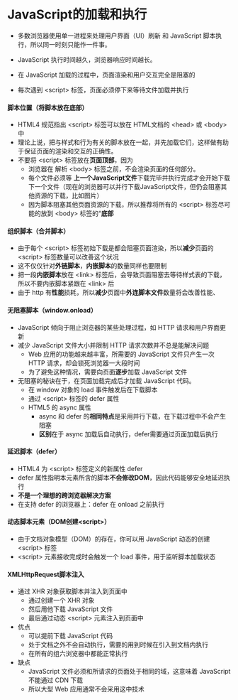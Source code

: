 # JavaScript的加载和执行

- 多数浏览器使用单一进程来处理用户界面（UI）刷新 和  JavaScript 脚本执行，所以同一时刻只能作一件事。
- JavaScript 执行时间越久，浏览器响应时间越长。
- 在 JavaScript 加载的过程中，页面渲染和用户交互完全是阻塞的

- 每次遇到  \<script> 标签，页面必须停下来等待文件加载并执行



#### 脚本位置（将脚本放在底部）

- HTML4 规范指出 \<script> 标签可以放在 HTML文档的 \<head> 或 \<body> 中
- 理论上说，把与样式和行为有关的脚本放在一起，并先加载它们，这样做有助于保证页面的渲染和交互的正确性。
- 不要将 \<script> 标签放在**页面顶部**，因为
  - 浏览器在 解析 \<body> 标签之前，不会渲染页面的任何部分。
  - 每个文件必须等 **上一个JavaScript文件**下载完毕并执行完成才会开始下载下一个文件（现在的浏览器可以并行下载JavaScript文件，但仍会阻塞其他资源的下载，比如图片）
  - 因为脚本阻塞其他页面资源的下载，所以推荐将所有的 \<script> 标签尽可能的放到 \<body> 标签的“**底部**



#### 组织脚本（合并脚本）

- 由于每个 \<script> 标签初始下载是都会阻塞页面渲染，所以**减少**页面的 \<script> 标签数量可以改善这个状况
- 这不仅仅针对**外链脚本**，**内嵌脚本**的数量同样也要限制
- 把一段**内嵌脚本**放在 \<link> 标签后，会导致页面阻塞去等待样式表的下载，所以不要内嵌脚本紧跟在 \<link> 后
- 由于 http 有**性能**损耗，所以**减少**页面中**外连脚本文件**数量将会改善性能、



#### 无阻塞脚本（window.onload）

- JavaScript 倾向于阻止浏览器的某些处理过程，如 HTTP 请求和用户界面更新
- 减少 JavaScript 文件大小并限制 HTTP 请求次数并不总是能解决问题
  - Web 应用的功能越来越丰富，所需要的 JavaScript 文件只产生一次 HTTP 请求，却会锁死浏览器一大段时间
  - 为了避免这种情况，需要向页面**逐步**加载 JavaScript 文件
- 无阻塞的秘诀在于，在页面加载完成后才加载 JavaScript 代码。
  - 在 window 对象的 load 事件触发后在下载脚本
  - 通过 \<script> 标签的 defer 属性
  - HTML5 的 async 属性
    - async 和 defer 的**相同特点**是采用并行下载，在下载过程中不会产生阻塞
    - **区别**在于 async 加载后自动执行，defer需要通过页面加载后执行



#### 延迟脚本（defer）

- HTML4 为 \<script> 标签定义的新属性 defer
- defer 属性指明本元素所含的脚本**不会修改DOM**，因此代码能够安全地延迟执行
- **不是一个理想的跨浏览器解决方案**
- 在支持 defer 的浏览器上：defer 在 onload 之前执行



#### 动态脚本元素（DOM创建\<script>）

- 由于文档对象模型（DOM）的存在，你可以用 JavaScript 动态的创建 \<script> 标签
- \<script> 元素接收完成时会触发一个 load 事件，用于监听脚本加载状态



#### XMLHttpRequest脚本注入

- 通过 XHR 对象获取脚本并注入到页面中
  - 通过创建一个 XHR 对象
  - 然后用他下载 JavaScript 文件
  - 最后通过动态 \<script> 元素注入到页面中
- 优点
  - 可以提前下载  JavaScript 代码
  - 处于文档之外不会自动执行，需要的用到时候在引入到文档内执行
  - 在所有的组六浏览器中都能正常执行
- 缺点
  - JavaScript 文件必须和所请求的页面处于相同的域，这意味着 JavaScript 不能通过 CDN 下载
  - 所以大型 Web 应用通常不会采用这中技术